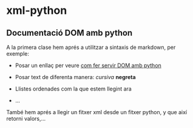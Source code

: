 # xml-python

## Documentació DOM amb python
A la primera clase hem aprés a utilitzar a sintaxis de markdown, per exemple:
* Posar un enllaç per veure [com fer servir DOM amb python](https://docs.python.org/es/3.9/library/xml.dom.html)

* Posar text de diferenta manera:
  *cursiva*
  **negreta**
* Llistes ordenades com la que estem llegint ara
* ...

També hem aprés a llegir un fitxer xml desde un fitxer python, y que així retorni valors,...
